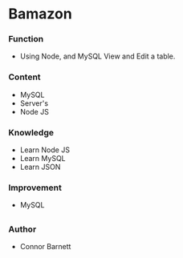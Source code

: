# Bamazon

### Function
* Using Node, and MySQL View and Edit a table. 

### Content
* MySQL
* Server's
* Node JS

### Knowledge
* Learn Node JS
* Learn MySQL
* Learn JSON

### Improvement
* MySQL
##
### Author
* Connor Barnett
